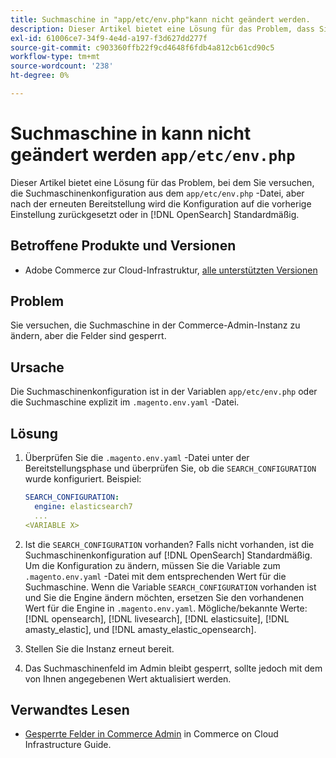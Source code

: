 ```yaml
---
title: Suchmaschine in "app/etc/env.php"kann nicht geändert werden.
description: Dieser Artikel bietet eine Lösung für das Problem, dass Sie versuchen, die Suchmaschine in der Commerce-Admin zu ändern, aber die Felder gesperrt sind.
exl-id: 61006ce7-34f9-4e4d-a197-f3d627dd277f
source-git-commit: c903360ffb22f9cd4648f6fdb4a812cb61cd90c5
workflow-type: tm+mt
source-wordcount: '238'
ht-degree: 0%

---
```


# Suchmaschine in kann nicht geändert werden `app/etc/env.php`

Dieser Artikel bietet eine Lösung für das Problem, bei dem Sie versuchen, die Suchmaschinenkonfiguration aus dem `app/etc/env.php` -Datei, aber nach der erneuten Bereitstellung wird die Konfiguration auf die vorherige Einstellung zurückgesetzt oder in [!DNL OpenSearch] Standardmäßig.

## Betroffene Produkte und Versionen

* Adobe Commerce zur Cloud-Infrastruktur, [alle unterstützten Versionen](https://magento.com/sites/default/files/magento-software-lifecycle-policy.pdf)

## Problem

Sie versuchen, die Suchmaschine in der Commerce-Admin-Instanz zu ändern, aber die Felder sind gesperrt.

## Ursache

Die Suchmaschinenkonfiguration ist in der Variablen `app/etc/env.php` oder die Suchmaschine explizit im `.magento.env.yaml` -Datei.

## Lösung

1. Überprüfen Sie die `.magento.env.yaml` -Datei unter der Bereitstellungsphase und überprüfen Sie, ob die `SEARCH_CONFIGURATION` wurde konfiguriert. Beispiel:

   ```yaml
   SEARCH_CONFIGURATION:
     engine: elasticsearch7
     ...
   <VARIABLE X>
   ```

1. Ist die  `SEARCH_CONFIGURATION` vorhanden? Falls nicht vorhanden, ist die Suchmaschinenkonfiguration auf [!DNL OpenSearch] Standardmäßig. Um die Konfiguration zu ändern, müssen Sie die Variable zum `.magento.env.yaml` -Datei mit dem entsprechenden Wert für die Suchmaschine. Wenn die Variable `SEARCH_CONFIGURATION` vorhanden ist und Sie die Engine ändern möchten, ersetzen Sie den vorhandenen Wert für die Engine in `.magento.env.yaml`. Mögliche/bekannte Werte: [!DNL opensearch], [!DNL livesearch], [!DNL elasticsuite], [!DNL amasty_elastic], und [!DNL amasty_elastic_opensearch].
1. Stellen Sie die Instanz erneut bereit.
1. Das Suchmaschinenfeld im Admin bleibt gesperrt, sollte jedoch mit dem von Ihnen angegebenen Wert aktualisiert werden.

## Verwandtes Lesen

* [Gesperrte Felder in Commerce Admin](/help/troubleshooting/miscellaneous/locked-fields-in-magento-admin.md) in Commerce on Cloud Infrastructure Guide.
